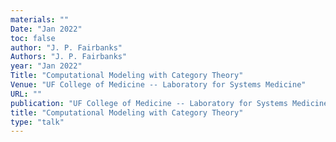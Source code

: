 ```yaml
---
materials: ""
Date: "Jan 2022"
toc: false
author: "J. P. Fairbanks"
Authors: "J. P. Fairbanks"
year: "Jan 2022"
Title: "Computational Modeling with Category Theory"
Venue: "UF College of Medicine -- Laboratory for Systems Medicine"
URL: ""
publication: "UF College of Medicine -- Laboratory for Systems Medicine"
title: "Computational Modeling with Category Theory"
type: "talk"
---
```


